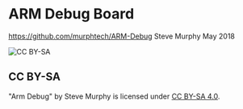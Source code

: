 # ARM Debug Board #
https://github.com/murphtech/ARM-Debug
Steve Murphy May 2018

![CC BY-SA](http://mirrors.creativecommons.org/presskit/buttons/88x31/png/by-sa.png)
## CC BY-SA ##
"Arm Debug" by Steve Murphy is licensed under [CC BY-SA 4.0](http://creativecommons.org/licenses/by-sa/4.0/).
